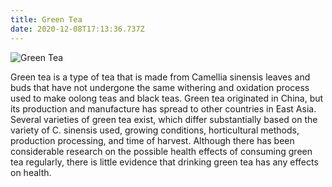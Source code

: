 ```yaml
---
title: Green Tea
date: 2020-12-08T17:13:36.737Z
---
```

![Green Tea](/img/69385334.cms.jpg "Tea")

Green tea is a type of tea that is made from Camellia sinensis leaves and buds that have not undergone the same withering and oxidation process used to make oolong teas and black teas.
Green tea originated in China, but its production and manufacture has spread to other countries in East Asia.
Several varieties of green tea exist, which differ substantially based on the variety of C. sinensis used, growing conditions, horticultural methods, production processing, and time of harvest. 
Although there has been considerable research on the possible health effects of consuming green tea regularly, there is little evidence that drinking green tea has any effects on health.